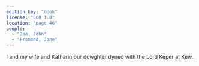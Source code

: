 ```yaml
---
edition_key: "book"
license: "CC0 1.0"
location: "page 46"
people:
  - "Dee, John"
  - "Fromond, Jane"
---
```

I and my wife and Katharin our dowghter
dyned with the Lord Keper at Kew.
